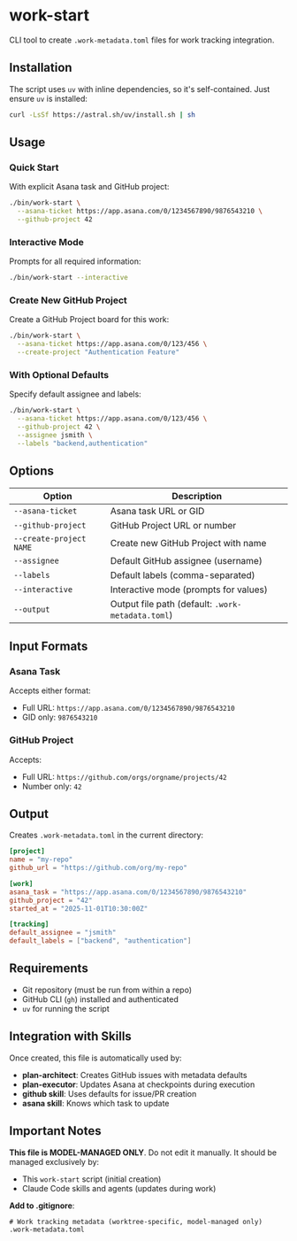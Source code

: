 # work-start

CLI tool to create `.work-metadata.toml` files for work tracking integration.

## Installation

The script uses `uv` with inline dependencies, so it's self-contained. Just ensure `uv` is installed:

```bash
curl -LsSf https://astral.sh/uv/install.sh | sh
```

## Usage

### Quick Start

With explicit Asana task and GitHub project:

```bash
./bin/work-start \
  --asana-ticket https://app.asana.com/0/1234567890/9876543210 \
  --github-project 42
```

### Interactive Mode

Prompts for all required information:

```bash
./bin/work-start --interactive
```

### Create New GitHub Project

Create a GitHub Project board for this work:

```bash
./bin/work-start \
  --asana-ticket https://app.asana.com/0/123/456 \
  --create-project "Authentication Feature"
```

### With Optional Defaults

Specify default assignee and labels:

```bash
./bin/work-start \
  --asana-ticket https://app.asana.com/0/123/456 \
  --github-project 42 \
  --assignee jsmith \
  --labels "backend,authentication"
```

## Options

| Option | Description |
|--------|-------------|
| `--asana-ticket` | Asana task URL or GID |
| `--github-project` | GitHub Project URL or number |
| `--create-project NAME` | Create new GitHub Project with name |
| `--assignee` | Default GitHub assignee (username) |
| `--labels` | Default labels (comma-separated) |
| `--interactive` | Interactive mode (prompts for values) |
| `--output` | Output file path (default: `.work-metadata.toml`) |

## Input Formats

### Asana Task

Accepts either format:
- Full URL: `https://app.asana.com/0/1234567890/9876543210`
- GID only: `9876543210`

### GitHub Project

Accepts:
- Full URL: `https://github.com/orgs/orgname/projects/42`
- Number only: `42`

## Output

Creates `.work-metadata.toml` in the current directory:

```toml
[project]
name = "my-repo"
github_url = "https://github.com/org/my-repo"

[work]
asana_task = "https://app.asana.com/0/1234567890/9876543210"
github_project = "42"
started_at = "2025-11-01T10:30:00Z"

[tracking]
default_assignee = "jsmith"
default_labels = ["backend", "authentication"]
```

## Requirements

- Git repository (must be run from within a repo)
- GitHub CLI (`gh`) installed and authenticated
- `uv` for running the script

## Integration with Skills

Once created, this file is automatically used by:
- **plan-architect**: Creates GitHub issues with metadata defaults
- **plan-executor**: Updates Asana at checkpoints during execution
- **github skill**: Uses defaults for issue/PR creation
- **asana skill**: Knows which task to update

## Important Notes

**This file is MODEL-MANAGED ONLY**. Do not edit it manually. It should be managed exclusively by:
- This `work-start` script (initial creation)
- Claude Code skills and agents (updates during work)

**Add to .gitignore**:
```gitignore
# Work tracking metadata (worktree-specific, model-managed only)
.work-metadata.toml
```
